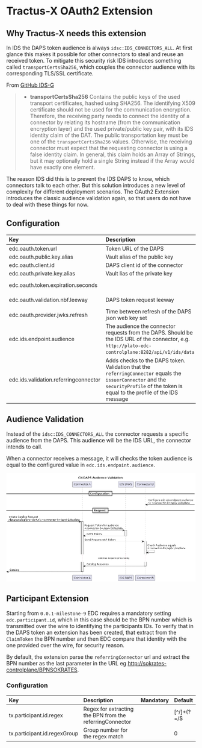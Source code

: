 # Tractus-X OAuth2 Extension

## Why Tractus-X needs this extension

In IDS the DAPS token audience is always `idsc:IDS_CONNECTORS_ALL`. At first glance this makes it possible for other connectors to steal and reuse an received token. To mitigate this security risk IDS introduces something called `transportCertsSha256`, which couples the connector audience with its corresponding TLS/SSL certificate.

From [GitHub IDS-G](https://github.com/International-Data-Spaces-Association/IDS-G/tree/main/Components/IdentityProvider/DAPS)

> - **transportCertsSha256** Contains the public keys of the used transport certificates, hashed using SHA256. The identifying X509 certificate should not be used for the communication encryption. Therefore, the receiving party needs to connect the identity of a connector by relating its hostname (from the communication encryption layer) and the used private/public key pair, with its IDS identity claim of the DAT. The public transportation key must be one of the `transportCertsSha256` values. Otherwise, the receiving connector must expect that the requesting connector is using a false identity claim. In general, this claim holds an Array of Strings, but it may optionally hold a single String instead if the Array would have exactly one element.

The reason IDS did this is to prevent the IDS DAPS to know, which connectors talk to each other. But this solution introduces a new level of complexity for different deployment scenarios. The OAuth2 Extension introduces the classic audience validation again, so that users do not have to deal with these things for now.

## Configuration

| Key                                   | Description                                                                                                                                                                            | Mandatory | Default    |
|:--------------------------------------|:---------------------------------------------------------------------------------------------------------------------------------------------------------------------------------------|-----------|------------|
| edc.oauth.token.url                   | Token URL of the DAPS                                                                                                                                                                  | X         |            |
| edc.oauth.public.key.alias            | Vault alias of the public key                                                                                                                                                          | X         |            |
| edc.oauth.client.id                   | DAPS client id of the connector                                                                                                                                                        | X         |            |
| edc.oauth.private.key.alias           | Vault lias of the private key                                                                                                                                                          | X         |            |
| edc.oauth.token.expiration.seconds    |                                                                                                                                                                                        |           | 5 minutes  |
| edc.oauth.validation.nbf.leeway       | DAPS token request leeway                                                                                                                                                              |           | 10 seconds |
| edc.oauth.provider.jwks.refresh       | Time between refresh of the DAPS json web key set                                                                                                                                      |           | 5 minutes  |
| edc.ids.endpoint.audience             | The audience the connector requests from the DAPS. Should be the IDS URL of the connector, e.g. `http://plato-edc-controlplane:8282/api/v1/ids/data`                                   | X         |            |
| edc.ids.validation.referringconnector | Adds checks to the DAPS token. Validation that the `referringConnector` equals the `issuerConnector` and the `securityProfile` of the token is equal to the profile of the IDS message |           | false      |

## Audience Validation

Instead of the `idsc:IDS_CONNECTORS_ALL` the connector requests a specific audience from the DAPS. This audience will be the IDS URL, the connector intends to call.

When a connector receives a message, it will checks the token audience is equal to the configured value in `edc.ids.endpoint.audience`.

![sequence diagram](./diagrams/sequence.png)

## Participant Extension

Starting from `0.0.1-milestone-9` EDC requires a mandatory setting `edc.participant.id`, which in this case should be the BPN number which is transmitted over the wire to identifying the participants IDs.
To verify that in the DAPS token an extension has been created, that extract from the `ClaimToken` the BPN number and then EDC compare that identity with the one provided over the wire, for security reason.

By default, the extension parse the `referringConnector` url and extract the BPN number as the last parameter in the URL eg <http://sokrates-controlplane/BPNSOKRATES>.

### Configuration

| Key                                   | Description                                               | Mandatory | Default       |
|:--------------------------------------|:----------------------------------------------------------|-----------|---------------|
| tx.participant.id.regex               | Regex for extracting the BPN from the referringConnector  |           | [^/]+(?=/$|$) |
| tx.participant.id.regexGroup          | Group number for the regex match                          |           | 0             |
